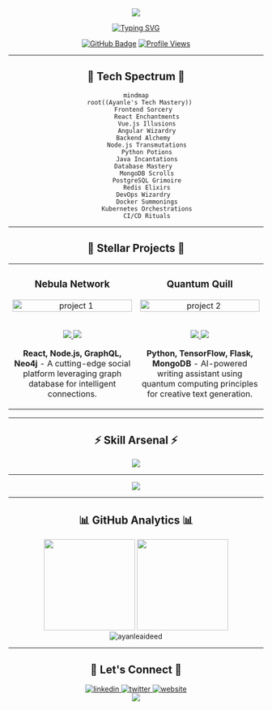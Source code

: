 <div align="center">
  <img src="https://capsule-render.vercel.app/api?type=waving&color=gradient&customColorList=14,16,18,20,22&height=300&section=header&text=Ayanle%20Aideed&fontSize=90&animation=fadeIn&fontAlignY=38&desc=Full%20Stack%20Sorcerer%20|%20Code%20Alchemist%20|%20Digital%20Innovator&descAlignY=58&descAlign=62" />
</div>

<div align="center">
  
  [![Typing SVG](https://readme-typing-svg.herokuapp.com?font=Fira+Code&size=25&duration=3000&pause=1000&color=10F728&center=true&vCenter=true&multiline=true&width=800&height=100&lines=Transforming+Ideas+into+Digital+Realities;Crafting+Seamless+User+Experiences;Architecting+Robust+Backend+Solutions)](https://git.io/typing-svg)
  
</div>

<p align="center">
  <a href="https://github.com/ayanleaideed"><img src="https://img.shields.io/github/followers/ayanleaideed?label=Followers&style=social" alt="GitHub Badge"></a>
  <a href="https://github.com/ayanleaideed"><img src="https://komarev.com/ghpvc/?username=ayanleaideed&color=green" alt="Profile Views"></a>
</p>

---

<h2 align="center">🌈 Tech Spectrum 🌈</h2>

<div align="center">

```mermaid
mindmap
  root((Ayanle's Tech Mastery))
    Frontend Sorcery
      React Enchantments
      Vue.js Illusions
      Angular Wizardry
    Backend Alchemy
      Node.js Transmutations
      Python Potions
      Java Incantations
    Database Mastery
      MongoDB Scrolls
      PostgreSQL Grimoire
      Redis Elixirs
    DevOps Wizardry
      Docker Summonings
      Kubernetes Orchestrations
      CI/CD Rituals
```

</div>

---

<h2 align="center">🚀 Stellar Projects 🚀</h2>

<div align="center">
  <table>
    <tr>
      <td width="50%">
        <h3 align="center">Nebula Network</h3>
        <div align="center">  
          <a href='https://github.com/ayanleaideed/nebula-network' target="_blank">
            <img src="https://via.placeholder.com/300x200.png?text=Nebula+Network" alt="project 1" height="100%" />
          </a>
          <br>
          <br>
          <p>
            <a href="https://github.com/ayanleaideed/nebula-network" target="_blank">
              <img src="https://img.shields.io/badge/Code-lightgrey?style=for-the-badge&logo=github"/>
            </a>  
            <a href="https://nebula-network.demo" target="_blank">
              <img src="https://img.shields.io/badge/Live-brightgreen?style=for-the-badge&color=FF00FF"/>
            </a>
          </p>
          <p><strong>React, Node.js, GraphQL, Neo4j</strong> - A cutting-edge social platform leveraging graph database for intelligent connections.</p>
        </div>
      </td>
      <td width="50%">
        <h3 align="center">Quantum Quill</h3>
        <div align="center" >  
          <a href='https://github.com/ayanleaideed/quantum-quill' target="_blank">
            <img src="https://via.placeholder.com/300x200.png?text=Quantum+Quill" alt="project 2" height="100%" />
          </a>
          <br>
          <br>
          <p>
            <a href="https://github.com/ayanleaideed/quantum-quill" target="_blank">
              <img src="https://img.shields.io/badge/Code-lightgrey?style=for-the-badge&logo=github"/>
            </a>  
            <a href="https://quantum-quill.demo" target="_blank">
              <img src="https://img.shields.io/badge/Live-brightgreen?style=for-the-badge&color=00FFFF"/>
            </a>	
          </p>
           <p><strong>Python, TensorFlow, Flask, MongoDB</strong> - AI-powered writing assistant using quantum computing principles for creative text generation.</p>
        </div>
	    </td>
    </tr>
  </table>
</div>

---

<h2 align="center">⚡ Skill Arsenal ⚡</h2>

<div align="center">
  <img src="https://skillicons.dev/icons?i=react,vue,angular,nodejs,python,java,mongodb,postgres,redis,docker,kubernetes,aws&perline=6" />
</div>

---

<div align="center">
  <img src="https://github-profile-trophy.vercel.app/?username=ayanleaideed&theme=matrix&column=-1&margin-w=15" />
</div>

---

<h2 align="center">📊 GitHub Analytics 📊</h2>

<div align="center">
  <img height="180em" src="https://github-readme-stats.vercel.app/api?username=ayanleaideed&show_icons=true&theme=radical&include_all_commits=true&count_private=true"/>
  <img height="180em" src="https://github-readme-stats.vercel.app/api/top-langs/?username=ayanleaideed&layout=compact&langs_count=7&theme=radical"/>
</div>

<div align="center">
  <img src="https://github-readme-streak-stats.herokuapp.com/?user=ayanleaideed&theme=radical" alt="ayanleaideed" />
</div>

---

<h2 align="center">🌟 Let's Connect 🌟</h2>

<div align="center">
  <a href="https://linkedin.com/in/ayanleaideed" target="_blank">
    <img src="https://img.shields.io/badge/LinkedIn-0077B5?style=for-the-badge&logo=linkedin&logoColor=white" alt="linkedin"/>
  </a>
  <a href="https://twitter.com/ayanleaideed" target="_blank">
    <img src="https://img.shields.io/badge/Twitter-1DA1F2?style=for-the-badge&logo=twitter&logoColor=white" alt="twitter"/>
  </a>
  <a href="https://ayanleaideed.dev" target="_blank">
    <img src="https://img.shields.io/badge/Portfolio-FF5722?style=for-the-badge&logo=todoist&logoColor=white" alt="website"/>
  </a>
</div>

<div align="center">
  <img src="https://capsule-render.vercel.app/api?type=waving&color=gradient&customColorList=14,16,18,20,22&height=100&section=footer&animation=twinkling" />
</div>
